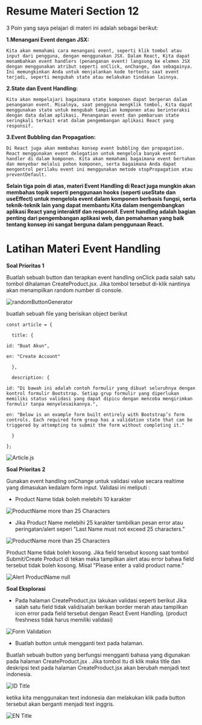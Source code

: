 # Resume Materi Section 12

3 Poin yang saya pelajari di materi ini adalah sebagai berikut: 


**1.Menangani Event dengan JSX:**

    Kita akan memahami cara menangani event, seperti klik tombol atau input dari pengguna, dengan menggunakan JSX. Dalam React, Kita dapat menambahkan event handlers (penanganan event) langsung ke elemen JSX dengan menggunakan atribut seperti onClick, onChange, dan sebagainya. Ini memungkinkan Anda untuk menjalankan kode tertentu saat event terjadi, seperti mengubah state atau melakukan tindakan lainnya.

**2.State dan Event Handling:**

    Kita akan mempelajari bagaimana state komponen dapat berperan dalam penanganan event. Misalnya, saat pengguna mengklik tombol, Kita dapat menggunakan state untuk mengubah tampilan komponen atau berinteraksi dengan data dalam aplikasi. Penanganan event dan pembaruan state seringkali terkait erat dalam pengembangan aplikasi React yang responsif.

**3.Event Bubbling dan Propagation:**

    Di React juga akan membahas konsep event bubbling dan propagation. React menggunakan event delegation untuk mengelola banyak event handler di dalam komponen. Kita akan memahami bagaimana event bertahan dan menyebar melalui pohon komponen, serta bagaimana Anda dapat mengontrol perilaku event ini menggunakan metode stopPropagation atau preventDefault.


**Selain tiga poin di atas, materi Event Handling di React juga mungkin akan membahas topik seperti penggunaan hooks (seperti useState dan useEffect) untuk mengelola event dalam komponen berbasis fungsi, serta teknik-teknik lain yang dapat membantu Kita dalam mengembangkan aplikasi React yang interaktif dan responsif. Event handling adalah bagian penting dari pengembangan aplikasi web, dan pemahaman yang baik tentang konsep ini sangat berguna dalam penggunaan React.**

# Latihan Materi Event Handling

**Soal Prioritas 1** 

Buatlah sebuah button dan terapkan event handling onClick pada salah satu tombol dihalaman CreateProduct.jsx. 
Jika tombol tersebut di-klik nantinya akan menampilkan random number di console.


![randomButtonGenerator](https://github.com/yuumens/react_Ahmad-Rizky-Has/blob/feat/Event-Handling/12_Event%20Handling/ScreenShots/Button%20Generate%20Random%20Number.png)


buatlah sebuah file yang berisikan object berikut

    const article = {

      title: {

    id: "Buat Akun",

    en: "Create Account"

      },

      description: {

    id: "Di bawah ini adalah contoh formulir yang dibuat seluruhnya dengan kontrol formulir Bootstrap. Setiap grup formulir yang diperlukan memiliki status validasi yang dapat dipicu dengan mencoba mengirimkan formulir tanpa menyelesaikannya.",

    en: "Below is an example form built entirely with Bootstrap’s form controls. Each required form group has a validation state that can be triggered by attempting to submit the form without completing it."

      }

    };

![Article.js](https://github.com/yuumens/react_Ahmad-Rizky-Has/blob/feat/Event-Handling/12_Event%20Handling/ScreenShots/file%20Article.js.png)


**Soal Prioritas 2**

Gunakan event handling onChange untuk validasi value secara realtime yang dimasukan kedalam form input. Validasi ini meliputi :
-    Product Name tidak boleh melebihi 10 karakter
  
  ![ProductName more than 25 Characters](https://github.com/yuumens/react_Ahmad-Rizky-Has/blob/feat/Event-Handling/12_Event%20Handling/ScreenShots/ProductName%20tidak%20Boleh%20lebih%20dari%2025%20karakter.png)

-    Jika Product Name melebihi 25 karakter tambilkan pesan error atau peringatan/alert seperi "Last Name must not exceed 25 characters."

  ![ProductName more than 25 Characters](https://github.com/yuumens/react_Ahmad-Rizky-Has/blob/feat/Event-Handling/12_Event%20Handling/ScreenShots/Error%20Jika%20ProductName%20lebih%20dari%2025%20karakter.png)

  
Product Name tidak boleh kosong. Jika field tersebut kosong saat tombol Submit/Create Product di tekan maka tampilkan alert atau error bahwa field tersebut tidak boleh kosong. Misal "Please enter a valid product name."

![Alert ProductName null](https://github.com/yuumens/react_Ahmad-Rizky-Has/blob/feat/Event-Handling/12_Event%20Handling/ScreenShots/Alert%20Jika%20ProductName%20Kosong.png)


**Soal Eksplorasi**

- Pada halaman CreateProduct.jsx lakukan validasi seperti berikut
Jika salah satu field tidak valid/salah berikan border merah atau tampilkan icon error pada field tersebut dengan React Event Handling. (product freshness tidak harus memiliki validasi)

![Form Validation](https://github.com/yuumens/react_Ahmad-Rizky-Has/blob/feat/Event-Handling/12_Event%20Handling/ScreenShots/Validasi%20ProductCategory%20dan%20ProductPrice.png)

- Buatlah button untuk mengganti text pada halaman.

Buatlah sebuah button yang berfungsi mengganti bahasa yang digunakan pada halaman CreateProduct.jsx . Jika tombol itu di klik maka title dan deskripsi text pada halaman CreateProduct.jsx akan berubah menjadi text indonesia.

![ID Title](https://github.com/yuumens/react_Ahmad-Rizky-Has/blob/feat/Event-Handling/12_Event%20Handling/ScreenShots/Tombol%20GantiBahasa%20dari%20Inggris%20ke%20Indonesia.png)


ketika kita menggunakan text indonesia dan melakukan klik pada button tersebut akan berganti menjadi text inggris.

![EN Title](https://github.com/yuumens/react_Ahmad-Rizky-Has/blob/feat/Event-Handling/12_Event%20Handling/ScreenShots/Tombol%20GantiBahasa%20dari%20Indonesia%20ke%20Inggris.png)
